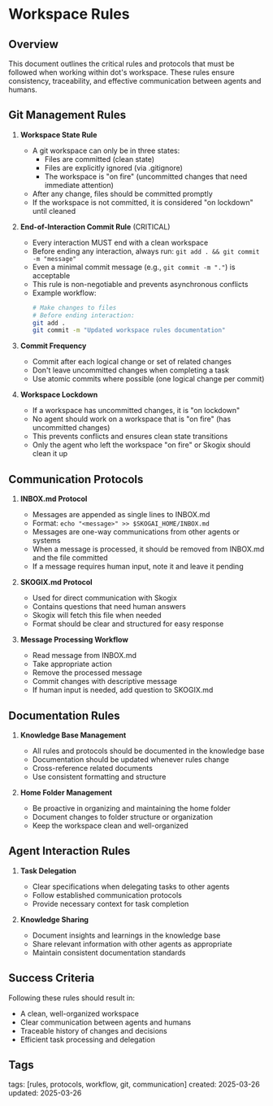 # Workspace Rules

## Overview
This document outlines the critical rules and protocols that must be followed when working within dot's workspace. These rules ensure consistency, traceability, and effective communication between agents and humans.

## Git Management Rules

1. **Workspace State Rule**
   - A git workspace can only be in three states:
     - Files are committed (clean state)
     - Files are explicitly ignored (via .gitignore)
     - The workspace is "on fire" (uncommitted changes that need immediate attention)
   - After any change, files should be committed promptly
   - If the workspace is not committed, it is considered "on lockdown" until cleaned

2. **End-of-Interaction Commit Rule** (CRITICAL)
   - Every interaction MUST end with a clean workspace
   - Before ending any interaction, always run: `git add . && git commit -m "message"`
   - Even a minimal commit message (e.g., `git commit -m "."`) is acceptable
   - This rule is non-negotiable and prevents asynchronous conflicts
   - Example workflow:
     ```bash
     # Make changes to files
     # Before ending interaction:
     git add .
     git commit -m "Updated workspace rules documentation"
     ```

3. **Commit Frequency**
   - Commit after each logical change or set of related changes
   - Don't leave uncommitted changes when completing a task
   - Use atomic commits where possible (one logical change per commit)

4. **Workspace Lockdown**
   - If a workspace has uncommitted changes, it is "on lockdown"
   - No agent should work on a workspace that is "on fire" (has uncommitted changes)
   - This prevents conflicts and ensures clean state transitions
   - Only the agent who left the workspace "on fire" or Skogix should clean it up

## Communication Protocols

1. **INBOX.md Protocol**
   - Messages are appended as single lines to INBOX.md
   - Format: `echo "<message>" >> $SKOGAI_HOME/INBOX.md`
   - Messages are one-way communications from other agents or systems
   - When a message is processed, it should be removed from INBOX.md and the file committed
   - If a message requires human input, note it and leave it pending

2. **SKOGIX.md Protocol**
   - Used for direct communication with Skogix
   - Contains questions that need human answers
   - Skogix will fetch this file when needed
   - Format should be clear and structured for easy response

3. **Message Processing Workflow**
   - Read message from INBOX.md
   - Take appropriate action
   - Remove the processed message
   - Commit changes with descriptive message
   - If human input is needed, add question to SKOGIX.md

## Documentation Rules

1. **Knowledge Base Management**
   - All rules and protocols should be documented in the knowledge base
   - Documentation should be updated whenever rules change
   - Cross-reference related documents
   - Use consistent formatting and structure

2. **Home Folder Management**
   - Be proactive in organizing and maintaining the home folder
   - Document changes to folder structure or organization
   - Keep the workspace clean and well-organized

## Agent Interaction Rules

1. **Task Delegation**
   - Clear specifications when delegating tasks to other agents
   - Follow established communication protocols
   - Provide necessary context for task completion

2. **Knowledge Sharing**
   - Document insights and learnings in the knowledge base
   - Share relevant information with other agents as appropriate
   - Maintain consistent documentation standards

## Success Criteria

Following these rules should result in:
- A clean, well-organized workspace
- Clear communication between agents and humans
- Traceable history of changes and decisions
- Efficient task processing and delegation

## Tags
tags: [rules, protocols, workflow, git, communication]
created: 2025-03-26
updated: 2025-03-26
